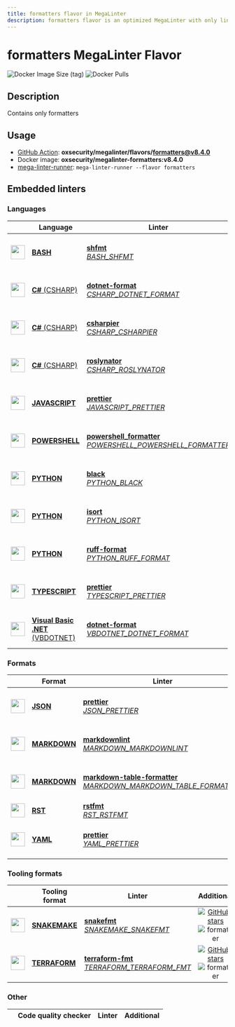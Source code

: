 ```yaml
---
title: formatters flavor in MegaLinter
description: formatters flavor is an optimized MegaLinter with only linters related to formatters projects
---
```

# formatters MegaLinter Flavor

![Docker Image Size (tag)](https://img.shields.io/docker/image-size/oxsecurity/megalinter-formatters/v8.4.0)
![Docker Pulls](https://img.shields.io/docker/pulls/oxsecurity/megalinter-formatters)

## Description

Contains only formatters

## Usage

- [GitHub Action](https://megalinter.io/8.4.0/installation/#github-action): **oxsecurity/megalinter/flavors/formatters@v8.4.0**
- Docker image: **oxsecurity/megalinter-formatters:v8.4.0**
- [mega-linter-runner](https://megalinter.io/8.4.0/mega-linter-runner/): `mega-linter-runner --flavor formatters`

## Embedded linters

### Languages

|                                                                               <!-- -->                                                                               | Language                                                                              | Linter                                                                                                                                                                                                                 |                                                                                                 Additional                                                                                                 |
|:--------------------------------------------------------------------------------------------------------------------------------------------------------------------:|---------------------------------------------------------------------------------------|------------------------------------------------------------------------------------------------------------------------------------------------------------------------------------------------------------------------|:----------------------------------------------------------------------------------------------------------------------------------------------------------------------------------------------------------:|
|    <img src="https://github.com/oxsecurity/megalinter/raw/main/docs/assets/icons/bash.ico" alt="" height="32px" class="megalinter-icon"></a> <!-- linter-icon -->    | [**BASH**](https://megalinter.io/8.4.0/descriptors/bash/)                             | [**shfmt**](https://megalinter.io/8.4.0/descriptors/bash_shfmt/)<br/>[_BASH_SHFMT_](https://megalinter.io/8.4.0/descriptors/bash_shfmt/)                                                                               |                    [![GitHub stars](https://img.shields.io/github/stars/mvdan/sh?cacheSeconds=3600)](https://github.com/mvdan/sh) ![formatter](https://shields.io/badge/-format-yellow)                    |
|   <img src="https://github.com/oxsecurity/megalinter/raw/main/docs/assets/icons/csharp.ico" alt="" height="32px" class="megalinter-icon"></a> <!-- linter-icon -->   | [**C#** (CSHARP)](https://megalinter.io/8.4.0/descriptors/csharp/)                    | [**dotnet-format**](https://megalinter.io/8.4.0/descriptors/csharp_dotnet_format/)<br/>[_CSHARP_DOTNET_FORMAT_](https://megalinter.io/8.4.0/descriptors/csharp_dotnet_format/)                                         |                  [![GitHub stars](https://img.shields.io/github/stars/dotnet/sdk?cacheSeconds=3600)](https://github.com/dotnet/sdk) ![formatter](https://shields.io/badge/-format-yellow)                  |
|   <img src="https://github.com/oxsecurity/megalinter/raw/main/docs/assets/icons/csharp.ico" alt="" height="32px" class="megalinter-icon"></a> <!-- linter-icon -->   | [**C#** (CSHARP)](https://megalinter.io/8.4.0/descriptors/csharp/)                    | [**csharpier**](https://megalinter.io/8.4.0/descriptors/csharp_csharpier/)<br/>[_CSHARP_CSHARPIER_](https://megalinter.io/8.4.0/descriptors/csharp_csharpier/)                                                         |             [![GitHub stars](https://img.shields.io/github/stars/belav/csharpier?cacheSeconds=3600)](https://github.com/belav/csharpier) ![formatter](https://shields.io/badge/-format-yellow)             |
|   <img src="https://github.com/oxsecurity/megalinter/raw/main/docs/assets/icons/csharp.ico" alt="" height="32px" class="megalinter-icon"></a> <!-- linter-icon -->   | [**C#** (CSHARP)](https://megalinter.io/8.4.0/descriptors/csharp/)                    | [**roslynator**](https://megalinter.io/8.4.0/descriptors/csharp_roslynator/)<br/>[_CSHARP_ROSLYNATOR_](https://megalinter.io/8.4.0/descriptors/csharp_roslynator/)                                                     |           [![GitHub stars](https://img.shields.io/github/stars/dotnet/Roslynator?cacheSeconds=3600)](https://github.com/dotnet/Roslynator) ![formatter](https://shields.io/badge/-format-yellow)           |
| <img src="https://github.com/oxsecurity/megalinter/raw/main/docs/assets/icons/javascript.ico" alt="" height="32px" class="megalinter-icon"></a> <!-- linter-icon --> | [**JAVASCRIPT**](https://megalinter.io/8.4.0/descriptors/javascript/)                 | [**prettier**](https://megalinter.io/8.4.0/descriptors/javascript_prettier/)<br/>[_JAVASCRIPT_PRETTIER_](https://megalinter.io/8.4.0/descriptors/javascript_prettier/)                                                 |           [![GitHub stars](https://img.shields.io/github/stars/prettier/prettier?cacheSeconds=3600)](https://github.com/prettier/prettier) ![formatter](https://shields.io/badge/-format-yellow)           |
| <img src="https://github.com/oxsecurity/megalinter/raw/main/docs/assets/icons/powershell.ico" alt="" height="32px" class="megalinter-icon"></a> <!-- linter-icon --> | [**POWERSHELL**](https://megalinter.io/8.4.0/descriptors/powershell/)                 | [**powershell_formatter**](https://megalinter.io/8.4.0/descriptors/powershell_powershell_formatter/)<br/>[_POWERSHELL_POWERSHELL_FORMATTER_](https://megalinter.io/8.4.0/descriptors/powershell_powershell_formatter/) | [![GitHub stars](https://img.shields.io/github/stars/PowerShell/PSScriptAnalyzer?cacheSeconds=3600)](https://github.com/PowerShell/PSScriptAnalyzer) ![formatter](https://shields.io/badge/-format-yellow) |
|   <img src="https://github.com/oxsecurity/megalinter/raw/main/docs/assets/icons/python.ico" alt="" height="32px" class="megalinter-icon"></a> <!-- linter-icon -->   | [**PYTHON**](https://megalinter.io/8.4.0/descriptors/python/)                         | [**black**](https://megalinter.io/8.4.0/descriptors/python_black/)<br/>[_PYTHON_BLACK_](https://megalinter.io/8.4.0/descriptors/python_black/)                                                                         |                   [![GitHub stars](https://img.shields.io/github/stars/psf/black?cacheSeconds=3600)](https://github.com/psf/black) ![formatter](https://shields.io/badge/-format-yellow)                   |
|   <img src="https://github.com/oxsecurity/megalinter/raw/main/docs/assets/icons/python.ico" alt="" height="32px" class="megalinter-icon"></a> <!-- linter-icon -->   | [**PYTHON**](https://megalinter.io/8.4.0/descriptors/python/)                         | [**isort**](https://megalinter.io/8.4.0/descriptors/python_isort/)<br/>[_PYTHON_ISORT_](https://megalinter.io/8.4.0/descriptors/python_isort/)                                                                         |                 [![GitHub stars](https://img.shields.io/github/stars/PyCQA/isort?cacheSeconds=3600)](https://github.com/PyCQA/isort) ![formatter](https://shields.io/badge/-format-yellow)                 |
|   <img src="https://github.com/oxsecurity/megalinter/raw/main/docs/assets/icons/python.ico" alt="" height="32px" class="megalinter-icon"></a> <!-- linter-icon -->   | [**PYTHON**](https://megalinter.io/8.4.0/descriptors/python/)                         | [**ruff-format**](https://megalinter.io/8.4.0/descriptors/python_ruff_format/)<br/>[_PYTHON_RUFF_FORMAT_](https://megalinter.io/8.4.0/descriptors/python_ruff_format/)                                                 |              [![GitHub stars](https://img.shields.io/github/stars/astral-sh/ruff?cacheSeconds=3600)](https://github.com/astral-sh/ruff) ![formatter](https://shields.io/badge/-format-yellow)              |
| <img src="https://github.com/oxsecurity/megalinter/raw/main/docs/assets/icons/typescript.ico" alt="" height="32px" class="megalinter-icon"></a> <!-- linter-icon --> | [**TYPESCRIPT**](https://megalinter.io/8.4.0/descriptors/typescript/)                 | [**prettier**](https://megalinter.io/8.4.0/descriptors/typescript_prettier/)<br/>[_TYPESCRIPT_PRETTIER_](https://megalinter.io/8.4.0/descriptors/typescript_prettier/)                                                 |           [![GitHub stars](https://img.shields.io/github/stars/prettier/prettier?cacheSeconds=3600)](https://github.com/prettier/prettier) ![formatter](https://shields.io/badge/-format-yellow)           |
|  <img src="https://github.com/oxsecurity/megalinter/raw/main/docs/assets/icons/vbdotnet.ico" alt="" height="32px" class="megalinter-icon"></a> <!-- linter-icon -->  | [**Visual Basic .NET** (VBDOTNET)](https://megalinter.io/8.4.0/descriptors/vbdotnet/) | [**dotnet-format**](https://megalinter.io/8.4.0/descriptors/vbdotnet_dotnet_format/)<br/>[_VBDOTNET_DOTNET_FORMAT_](https://megalinter.io/8.4.0/descriptors/vbdotnet_dotnet_format/)                                   |                  [![GitHub stars](https://img.shields.io/github/stars/dotnet/sdk?cacheSeconds=3600)](https://github.com/dotnet/sdk) ![formatter](https://shields.io/badge/-format-yellow)                  |

### Formats

|                                                                              <!-- -->                                                                              | Format                                                            | Linter                                                                                                                                                                                                                           |                                                                                                       Additional                                                                                                       |
|:------------------------------------------------------------------------------------------------------------------------------------------------------------------:|-------------------------------------------------------------------|----------------------------------------------------------------------------------------------------------------------------------------------------------------------------------------------------------------------------------|:----------------------------------------------------------------------------------------------------------------------------------------------------------------------------------------------------------------------:|
|   <img src="https://github.com/oxsecurity/megalinter/raw/main/docs/assets/icons/json.ico" alt="" height="32px" class="megalinter-icon"></a> <!-- linter-icon -->   | [**JSON**](https://megalinter.io/8.4.0/descriptors/json/)         | [**prettier**](https://megalinter.io/8.4.0/descriptors/json_prettier/)<br/>[_JSON_PRETTIER_](https://megalinter.io/8.4.0/descriptors/json_prettier/)                                                                             |                 [![GitHub stars](https://img.shields.io/github/stars/prettier/prettier?cacheSeconds=3600)](https://github.com/prettier/prettier) ![formatter](https://shields.io/badge/-format-yellow)                 |
| <img src="https://github.com/oxsecurity/megalinter/raw/main/docs/assets/icons/markdown.ico" alt="" height="32px" class="megalinter-icon"></a> <!-- linter-icon --> | [**MARKDOWN**](https://megalinter.io/8.4.0/descriptors/markdown/) | [**markdownlint**](https://megalinter.io/8.4.0/descriptors/markdown_markdownlint/)<br/>[_MARKDOWN_MARKDOWNLINT_](https://megalinter.io/8.4.0/descriptors/markdown_markdownlint/)                                                 |           [![GitHub stars](https://img.shields.io/github/stars/DavidAnson/markdownlint?cacheSeconds=3600)](https://github.com/DavidAnson/markdownlint) ![formatter](https://shields.io/badge/-format-yellow)           |
| <img src="https://github.com/oxsecurity/megalinter/raw/main/docs/assets/icons/markdown.ico" alt="" height="32px" class="megalinter-icon"></a> <!-- linter-icon --> | [**MARKDOWN**](https://megalinter.io/8.4.0/descriptors/markdown/) | [**markdown-table-formatter**](https://megalinter.io/8.4.0/descriptors/markdown_markdown_table_formatter/)<br/>[_MARKDOWN_MARKDOWN_TABLE_FORMATTER_](https://megalinter.io/8.4.0/descriptors/markdown_markdown_table_formatter/) | [![GitHub stars](https://img.shields.io/github/stars/nvuillam/markdown-table-formatter?cacheSeconds=3600)](https://github.com/nvuillam/markdown-table-formatter) ![formatter](https://shields.io/badge/-format-yellow) |
|   <img src="https://github.com/oxsecurity/megalinter/raw/main/docs/assets/icons/rst.ico" alt="" height="32px" class="megalinter-icon"></a> <!-- linter-icon -->    | [**RST**](https://megalinter.io/8.4.0/descriptors/rst/)           | [**rstfmt**](https://megalinter.io/8.4.0/descriptors/rst_rstfmt/)<br/>[_RST_RSTFMT_](https://megalinter.io/8.4.0/descriptors/rst_rstfmt/)                                                                                        |                                                                                 ![formatter](https://shields.io/badge/-format-yellow)                                                                                  |
|   <img src="https://github.com/oxsecurity/megalinter/raw/main/docs/assets/icons/yaml.ico" alt="" height="32px" class="megalinter-icon"></a> <!-- linter-icon -->   | [**YAML**](https://megalinter.io/8.4.0/descriptors/yaml/)         | [**prettier**](https://megalinter.io/8.4.0/descriptors/yaml_prettier/)<br/>[_YAML_PRETTIER_](https://megalinter.io/8.4.0/descriptors/yaml_prettier/)                                                                             |                 [![GitHub stars](https://img.shields.io/github/stars/prettier/prettier?cacheSeconds=3600)](https://github.com/prettier/prettier) ![formatter](https://shields.io/badge/-format-yellow)                 |

### Tooling formats

|                                                                              <!-- -->                                                                               | Tooling format                                                      | Linter                                                                                                                                                                                  |                                                                                         Additional                                                                                         |
|:-------------------------------------------------------------------------------------------------------------------------------------------------------------------:|---------------------------------------------------------------------|-----------------------------------------------------------------------------------------------------------------------------------------------------------------------------------------|:------------------------------------------------------------------------------------------------------------------------------------------------------------------------------------------:|
| <img src="https://github.com/oxsecurity/megalinter/raw/main/docs/assets/icons/snakemake.ico" alt="" height="32px" class="megalinter-icon"></a> <!-- linter-icon --> | [**SNAKEMAKE**](https://megalinter.io/8.4.0/descriptors/snakemake/) | [**snakefmt**](https://megalinter.io/8.4.0/descriptors/snakemake_snakefmt/)<br/>[_SNAKEMAKE_SNAKEFMT_](https://megalinter.io/8.4.0/descriptors/snakemake_snakefmt/)                     |  [![GitHub stars](https://img.shields.io/github/stars/snakemake/snakefmt?cacheSeconds=3600)](https://github.com/snakemake/snakefmt) ![formatter](https://shields.io/badge/-format-yellow)  |
| <img src="https://github.com/oxsecurity/megalinter/raw/main/docs/assets/icons/terraform.ico" alt="" height="32px" class="megalinter-icon"></a> <!-- linter-icon --> | [**TERRAFORM**](https://megalinter.io/8.4.0/descriptors/terraform/) | [**terraform-fmt**](https://megalinter.io/8.4.0/descriptors/terraform_terraform_fmt/)<br/>[_TERRAFORM_TERRAFORM_FMT_](https://megalinter.io/8.4.0/descriptors/terraform_terraform_fmt/) | [![GitHub stars](https://img.shields.io/github/stars/hashicorp/terraform?cacheSeconds=3600)](https://github.com/hashicorp/terraform) ![formatter](https://shields.io/badge/-format-yellow) |

### Other

| <!-- --> | Code quality checker | Linter | Additional  |
| :---: | ----------------- | -------------- | :-----:  |

